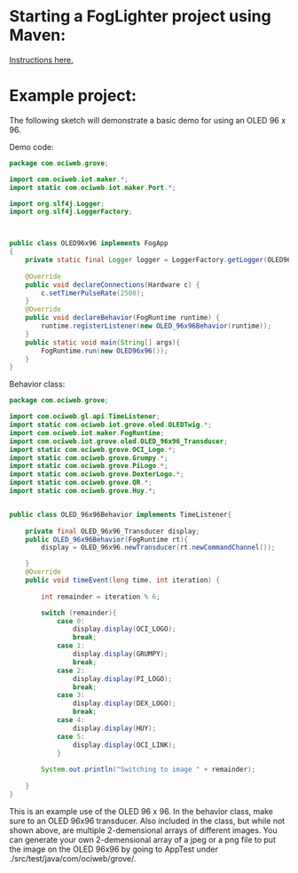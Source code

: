 # Starting a FogLighter project using Maven: 
[Instructions here.](https://github.com/oci-pronghorn/FogLighter/blob/master/README.md)

# Example project:

The following sketch will demonstrate a basic demo for using an OLED 96 x 96.

Demo code:


```java
package com.ociweb.grove;

import com.ociweb.iot.maker.*;
import static com.ociweb.iot.maker.Port.*;

import org.slf4j.Logger;
import org.slf4j.LoggerFactory;



public class OLED96x96 implements FogApp
{
	private static final Logger logger = LoggerFactory.getLogger(OLED96x96.class);
	
	@Override
	public void declareConnections(Hardware c) {
		c.setTimerPulseRate(2500);
	}
	@Override
	public void declareBehavior(FogRuntime runtime) {
		runtime.registerListener(new OLED_96x96Behavior(runtime));
	}
	public static void main(String[] args){
		FogRuntime.run(new OLED96x96());
	}
}
```


Behavior class:


```java
package com.ociweb.grove;

import com.ociweb.gl.api.TimeListener;
import static com.ociweb.iot.grove.oled.OLEDTwig.*;
import com.ociweb.iot.maker.FogRuntime;
import com.ociweb.iot.grove.oled.OLED_96x96_Transducer;
import static com.ociweb.grove.OCI_Logo.*;
import static com.ociweb.grove.Grumpy.*;
import static com.ociweb.grove.PiLogo.*;
import static com.ociweb.grove.DexterLogo.*;
import static com.ociweb.grove.QR.*;
import static com.ociweb.grove.Huy.*;


public class OLED_96x96Behavior implements TimeListener{
	
	private final OLED_96x96_Transducer display;
	public OLED_96x96Behavior(FogRuntime rt){
		display = OLED_96x96.newTransducer(rt.newCommandChannel()); 

	}
	@Override
	public void timeEvent(long time, int iteration) {
		
		int remainder = iteration % 6;

		switch (remainder){
			case 0:
				display.display(OCI_LOGO);
				break;
			case 1:
				display.display(GRUMPY);
				break;
			case 2:
				display.display(PI_LOGO);
				break;
			case 3:
				display.display(DEX_LOGO);
				break;
			case 4:
				display.display(HUY);
			case 5:
				display.display(OCI_LINK);
			}
		
		System.out.println("Switching to image " + remainder);
		
	}
}
```
This is an example use of the OLED 96 x 96. In the behavior class, make sure to an OLED 96x96 transducer. Also included in the class, but while not shown above, are multiple 2-demensional arrays of different images. You can generate your own 2-demensional array of a jpeg or a png file to put the image on the OLED 96x96 by going to AppTest under ./src/test/java/com/ociweb/grove/.

